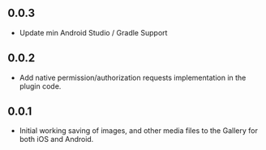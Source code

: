 ## 0.0.3

* Update min Android Studio / Gradle Support

## 0.0.2

* Add native permission/authorization requests implementation in the plugin code.

## 0.0.1

* Initial working saving of images, and other media files to the Gallery for both iOS and Android.
